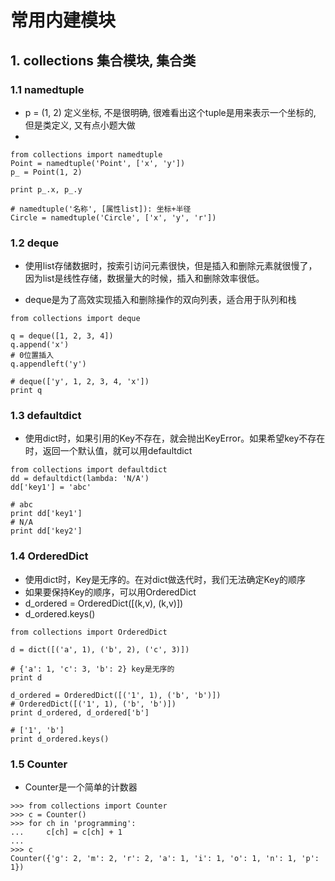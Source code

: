 # 常用内建模块

## 1. collections 集合模块, 集合类

### 1.1 namedtuple
- p = (1, 2) 定义坐标, 不是很明确, 很难看出这个tuple是用来表示一个坐标的, 但是类定义, 又有点小题大做
- 
```
from collections import namedtuple
Point = namedtuple('Point', ['x', 'y'])
p_ = Point(1, 2)

print p_.x, p_.y
```

```
# namedtuple('名称', [属性list]): 坐标+半径
Circle = namedtuple('Circle', ['x', 'y', 'r'])
```

### 1.2 deque
- 使用list存储数据时，按索引访问元素很快，但是插入和删除元素就很慢了，因为list是线性存储，数据量大的时候，插入和删除效率很低。

- deque是为了高效实现插入和删除操作的双向列表，适合用于队列和栈

```
from collections import deque

q = deque([1, 2, 3, 4])
q.append('x')
# 0位置插入
q.appendleft('y')

# deque(['y', 1, 2, 3, 4, 'x'])
print q
```

### 1.3 defaultdict
- 使用dict时，如果引用的Key不存在，就会抛出KeyError。如果希望key不存在时，返回一个默认值，就可以用defaultdict


```
from collections import defaultdict
dd = defaultdict(lambda: 'N/A')
dd['key1'] = 'abc'

# abc
print dd['key1']
# N/A
print dd['key2']
```


### 1.4 OrderedDict

- 使用dict时，Key是无序的。在对dict做迭代时，我们无法确定Key的顺序
- 如果要保持Key的顺序，可以用OrderedDict
- d_ordered = OrderedDict([(k,v), (k,v)])
- d_ordered.keys()
```
from collections import OrderedDict

d = dict([('a', 1), ('b', 2), ('c', 3)])

# {'a': 1, 'c': 3, 'b': 2} key是无序的
print d

d_ordered = OrderedDict([('1', 1), ('b', 'b')])
# OrderedDict([('1', 1), ('b', 'b')])
print d_ordered, d_ordered['b']

# ['1', 'b']
print d_ordered.keys()
```

### 1.5 Counter
- Counter是一个简单的计数器

```
>>> from collections import Counter
>>> c = Counter()
>>> for ch in 'programming':
...     c[ch] = c[ch] + 1
...
>>> c
Counter({'g': 2, 'm': 2, 'r': 2, 'a': 1, 'i': 1, 'o': 1, 'n': 1, 'p': 1})
```